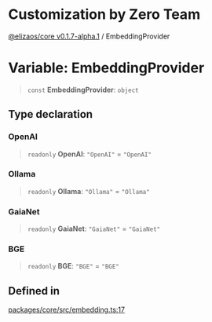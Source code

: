 # Customization by Zero Team

[@elizaos/core v0.1.7-alpha.1](../index.md) / EmbeddingProvider

# Variable: EmbeddingProvider

> `const` **EmbeddingProvider**: `object`

## Type declaration

### OpenAI

> `readonly` **OpenAI**: `"OpenAI"` = `"OpenAI"`

### Ollama

> `readonly` **Ollama**: `"Ollama"` = `"Ollama"`

### GaiaNet

> `readonly` **GaiaNet**: `"GaiaNet"` = `"GaiaNet"`

### BGE

> `readonly` **BGE**: `"BGE"` = `"BGE"`

## Defined in

[packages/core/src/embedding.ts:17](https://github.com/elizaOS/eliza/blob/main/packages/core/src/embedding.ts#L17)
